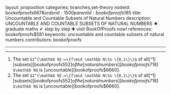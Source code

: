 layout: proposition
categories: branches,set-theory
nodeid: bookofproofs$6678
orderid: 1500
parentid: bookofproofs$185
title: Uncountable and Countable Subsets of Natural Numbers
description: UNCOUNTABLE AND COUNTABLE SUBSETS OF NATURAL NUMBERS ★ graduate maths ✔ step by step ✚ visit BookOfProofs now!
references: bookofproofs$581
keywords: uncountable and countable subsets of natural numbers
contributors: bookofproofs

---


---

1. The set `$2^{\mathbb N}:=\{f\mid \mathbb N\to \{0,1\}\}$` of all[^1] [subsets][bookofproofs$552] of the [natural numbers][bookofproofs$718] `$\mathbb N$` is [uncountable][bookofproofs$6660].
1. The set `$2^{\mathbb N}:=\{f\mid \mathbb N\to \{0,1\}\}$` of all[^1] [subsets][bookofproofs$552] of the [natural numbers][bookofproofs$718] `$\mathbb N$` is [uncountable][bookofproofs$6660].